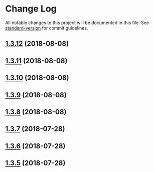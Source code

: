 # Change Log

All notable changes to this project will be documented in this file. See [standard-version](https://github.com/conventional-changelog/standard-version) for commit guidelines.

<a name="1.3.12"></a>
## [1.3.12](https://github.com/luigiinred/romarin/compare/v1.3.8...v1.3.12) (2018-08-08)



<a name="1.3.11"></a>
## [1.3.11](https://github.com/luigiinred/romarin/compare/v1.3.8...v1.3.11) (2018-08-08)



<a name="1.3.10"></a>
## [1.3.10](https://github.com/luigiinred/romarin/compare/v1.3.8...v1.3.10) (2018-08-08)



<a name="1.3.9"></a>
## [1.3.9](https://github.com/luigiinred/romarin/compare/v1.3.8...v1.3.9) (2018-08-08)



<a name="1.3.8"></a>
## [1.3.8](https://github.com/luigiinred/romarin/compare/v1.3.7...v1.3.8) (2018-08-08)



<a name="1.3.7"></a>
## [1.3.7](https://github.com/luigiinred/romarin/compare/v1.3.6...v1.3.7) (2018-07-28)



<a name="1.3.6"></a>
## [1.3.6](https://github.com/luigiinred/romarin/compare/v1.3.2...v1.3.6) (2018-07-28)



<a name="1.3.5"></a>
## [1.3.5](https://github.com/luigiinred/romarin/compare/v1.3.2...v1.3.5) (2018-07-28)
